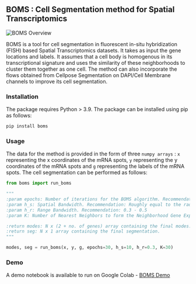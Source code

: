 ## BOMS : Cell Segmentation method for Spatial Transcriptomics

![BOMS Overview](images/method_overview.jpg)

BOMS is a tool for cell segmentation in fluorescent in-situ hybridization (FISH) based Spatial Transcriptomics datasets. It takes as input the gene locations and labels. It assumes that a cell body is homogenous in its transcriptional signature and uses the similarity of these neighborhoods to cluster them together as one cell. The method can also incorporate the flows obtained from Cellpose Segmentation on DAPI/Cell Membrane channels to improve its cell segmentation.

### Installation

The package requires Python > 3.9. The package can be installed using pip as follows:

```bash :
pip install boms
```

### Usage

The data for the method is provided in the form of three ```numpy arrays``` : ```x``` representing the x coordinates of the mRNA spots, ```y``` representing the y coordinates of the mRNA spots and ```g``` representing the labels of the mRNA spots. The cell segmentation can be performed as follows:


```python :
from boms import run_boms

"""
:param epochs: Number of iterations for the BOMS algorithm. Recommendation: 30
:param h_s: Spatial Bandwidth. Recommendation: Roughly equal to the radius of the cell body.
:param h_r: Range Bandwidth. Recommendation: 0.3 - 0.5
:param K: Number of Nearest Neighbors to form the Neighborhood Gene Expression Profile. Recommendation: 30

:return modes: N x (2 + no. of genes) array containing the final modes.
:return seg: N x 1 array containing the final segmentation.
"""

modes, seg = run_boms(x, y, g, epochs=30, h_s=10, h_r=0.3, K=30)
```

### Demo

A demo notebook is available to run on Google Colab - [BOMS Demo](https://colab.research.google.com/drive/16YgR92sc3ai9mheYUb8_SCdo9hjc3-xZ?usp=sharing)

